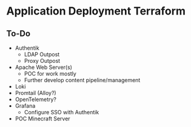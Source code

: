 # Application Deployment Terraform

## To-Do
- Authentik
    - LDAP Outpost
    - Proxy Outpost
- Apache Web Server(s)
    - POC for work mostly
    - Further develop content pipeline/management
- Loki
- Promtail (Alloy?)
- OpenTelemetry?
- Grafana
    - Configure SSO with Authentik
- POC Minecraft Server